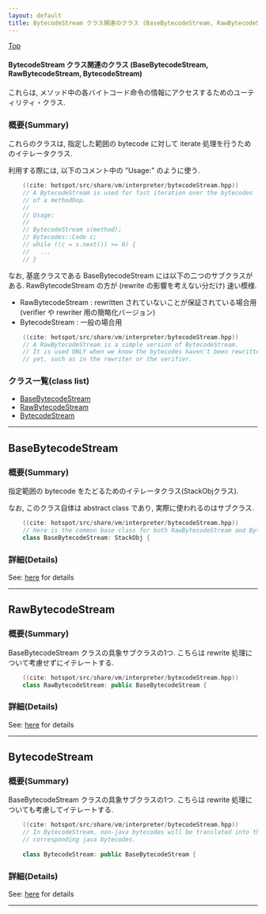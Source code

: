 ```yaml
---
layout: default
title: BytecodeStream クラス関連のクラス (BaseBytecodeStream, RawBytecodeStream, BytecodeStream)
---
```

[Top](../index.html)

#### BytecodeStream クラス関連のクラス (BaseBytecodeStream, RawBytecodeStream, BytecodeStream)

これらは, メソッド中の各バイトコード命令の情報にアクセスするためのユーティリティ・クラス.

### 概要(Summary)
これらのクラスは, 指定した範囲の bytecode に対して iterate 処理を行うためのイテレータクラス.

利用する際には, 以下のコメント中の "Usage:" のように使う.


```cpp
    ((cite: hotspot/src/share/vm/interpreter/bytecodeStream.hpp))
    // A BytecodeStream is used for fast iteration over the bytecodes
    // of a methodOop.
    //
    // Usage:
    //
    // BytecodeStream s(method);
    // Bytecodes::Code c;
    // while ((c = s.next()) >= 0) {
    //   ...
    // }
```

なお, 基底クラスである BaseBytecodeStream には以下の二つのサブクラスがある.
RawBytecodeStream の方が (rewrite の影響を考えない分だけ) 速い模様.

  * RawBytecodeStream : rewritten されていないことが保証されている場合用 (verifier や rewriter 用の簡略化バージョン)
  * BytecodeStream : 一般の場合用


```cpp
    ((cite: hotspot/src/share/vm/interpreter/bytecodeStream.hpp))
    // A RawBytecodeStream is a simple version of BytecodeStream.
    // It is used ONLY when we know the bytecodes haven't been rewritten
    // yet, such as in the rewriter or the verifier.
```


### クラス一覧(class list)

  * [BaseBytecodeStream](#nosqND9O1x)
  * [RawBytecodeStream](#noLOgquo0d)
  * [BytecodeStream](#no12-2dz7X)


---
## <a name="nosqND9O1x" id="nosqND9O1x">BaseBytecodeStream</a>

### 概要(Summary)
指定範囲の bytecode をたどるためのイテレータクラス(StackObjクラス).

なお, このクラス自体は abstract class であり, 実際に使われるのはサブクラス.


```cpp
    ((cite: hotspot/src/share/vm/interpreter/bytecodeStream.hpp))
    // Here is the common base class for both RawBytecodeStream and BytecodeStream:
    class BaseBytecodeStream: StackObj {
```



### 詳細(Details)
See: [here](../doxygen/classBaseBytecodeStream.html) for details

---
## <a name="noLOgquo0d" id="noLOgquo0d">RawBytecodeStream</a>

### 概要(Summary)
BaseBytecodeStream クラスの具象サブクラスの1つ.
こちらは rewrite 処理について考慮せずにイテレートする.


```cpp
    ((cite: hotspot/src/share/vm/interpreter/bytecodeStream.hpp))
    class RawBytecodeStream: public BaseBytecodeStream {
```



### 詳細(Details)
See: [here](../doxygen/classRawBytecodeStream.html) for details

---
## <a name="no12-2dz7X" id="no12-2dz7X">BytecodeStream</a>

### 概要(Summary)
BaseBytecodeStream クラスの具象サブクラスの1つ.
こちらは rewrite 処理についても考慮してイテレートする.


```cpp
    ((cite: hotspot/src/share/vm/interpreter/bytecodeStream.hpp))
    // In BytecodeStream, non-java bytecodes will be translated into the
    // corresponding java bytecodes.
    
    class BytecodeStream: public BaseBytecodeStream {
```




### 詳細(Details)
See: [here](../doxygen/classBytecodeStream.html) for details

---
